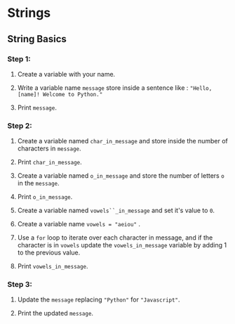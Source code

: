 Strings
=======

String Basics
-------------

### Step 1:

1.  Create a variable with your name.
    
2.  Write a variable name `message` store inside a sentence like : `"Hello, [name]! Welcome to Python."`
    
3.  Print `message`.
    

### Step 2:

1.  Create a variable named `char_in_message` and store inside the number of characters in `message`.
    
2.  Print `char_in_message`.
    
3.  Create a variable named `o_in_message` and store the number of letters `o` in the `message`.
    
4.  Print `o_in_message`.
    
5.  Create a variable named `vowels``_in_message` and set it's value to `0`.
    
6.  Create a variable name `vowels = "aeiou"` .
    
7.  Use a `for` loop to iterate over each character in message, and if the character is in `vowels` update the `vowels_in_message` variable by adding 1 to the previous value.
8.  Print `vowels_in_message`.
    

### Step 3:

1.  Update the `message` replacing `"Python"` for `"Javascript"`.
    
2.  Print the updated `message`.